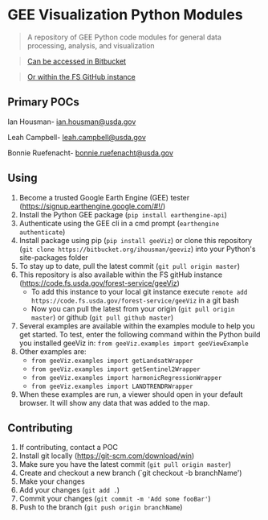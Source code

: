 # GEE Visualization Python Modules
> A repository of GEE Python code modules for general data processing, analysis, and visualization

> [Can be accessed in Bitbucket](https://bitbucket.org/ihousman/geeviz)

> [Or within the FS GitHub instance](https://code.fs.usda.gov/forest-service/geeViz)

## Primary POCs

Ian Housman- ian.housman@usda.gov

Leah Campbell- leah.campbell@usda.gov

Bonnie Ruefenacht- bonnie.ruefenacht@usda.gov

## Using
1. Become a trusted Google Earth Engine (GEE) tester (<https://signup.earthengine.google.com/#!/>)
2. Install the Python GEE package (`pip install earthengine-api`)
3. Authenticate using the GEE cli in a cmd prompt (`earthengine authenticate`)
4. Install package using pip (`pip install geeViz`) or clone this repository (`git clone https://bitbucket.org/ihousman/geeviz`) into your Python's site-packages folder
5. To stay up to date, pull the latest commit (`git pull origin master`)
6. This repository is also available within the FS gitHub instance (<https://code.fs.usda.gov/forest-service/geeViz>)
   * To add this instance to your local git instance execute `remote add https://code.fs.usda.gov/forest-service/geeViz` in a git bash
   * Now you can pull the latest from your origin (`git pull origin master`) or github (`git pull github master`)
7. Several examples are available within the examples module to help you get started. To test, enter the following command within the Python build you installed geeViz in: `from geeViz.examples import geeViewExample`
8. Other examples are:
	*  `from geeViz.examples import getLandsatWrapper`
	*  `from geeViz.examples import getSentinel2Wrapper`
	*  `from geeViz.examples import harmonicRegressionWrapper`
	*  `from geeViz.examples import LANDTRENDRWrapper`
9. When these examples are run, a viewer should open in your default browser.  It will show any data that was added to the map.


## Contributing
1. If contributing, contact a POC
2. Install git locally (<https://git-scm.com/download/win>)
3. Make sure you have the latest commit (`git pull origin master`)
4. Create and checkout a new branch (`git checkout -b branchName')
5. Make your changes
6. Add your changes (`git add .`)
7. Commit your changes (`git commit -m 'Add some fooBar'`)
8. Push to the branch (`git push origin branchName`)
